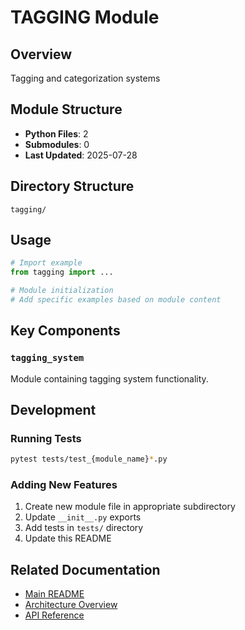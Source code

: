 # TAGGING Module

## Overview
Tagging and categorization systems

## Module Structure
- **Python Files**: 2
- **Submodules**: 0
- **Last Updated**: 2025-07-28

## Directory Structure
```
tagging/
```

## Usage

```python
# Import example
from tagging import ...

# Module initialization
# Add specific examples based on module content
```

## Key Components

### `tagging_system`
Module containing tagging system functionality.

## Development

### Running Tests
```bash
pytest tests/test_{module_name}*.py
```

### Adding New Features
1. Create new module file in appropriate subdirectory
2. Update `__init__.py` exports
3. Add tests in `tests/` directory
4. Update this README

## Related Documentation
- [Main README](../README.md)
- [Architecture Overview](../docs/architecture.md)
- [API Reference](../docs/api_reference.md)
